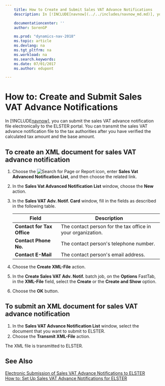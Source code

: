 ```yaml
---
    title: How to Create and Submit Sales VAT Advance Notifications
    description: In [!INCLUDE[navnow](../../includes/navnow_md.md)], you can submit the sales VAT advance notification file electronically to the ELSTER portal. You can transmit the sales VAT advance notification file to the tax authorities after you have verified the calculated tax amount and the base amount.

    documentationcenter: ''
    author: SorenGP

    ms.prod: "dynamics-nav-2018"
    ms.topic: article
    ms.devlang: na
    ms.tgt_pltfrm: na
    ms.workload: na
    ms.search.keywords:
    ms.date: 07/01/2017
    ms.author: edupont

---
```

# How to: Create and Submit Sales VAT Advance Notifications
In [!INCLUDE[navnow](../../includes/navnow_md.md)], you can submit the sales VAT advance notification file electronically to the ELSTER portal. You can transmit the sales VAT advance notification file to the tax authorities after you have verified the calculated tax amount and the base amount.  

## To create an XML document for sales VAT advance notification  

1.  Choose the ![Search for Page or Report](../../media/ui-search/search_small.png "Search for Page or Report icon") icon, enter **Sales Vat Advanced Notification List**, and then choose the related link.  
2.  In the **Sales Vat Advanced Notification List** window, choose the **New** action.  
3.  In the **Sales VAT Adv. Notif. Card** window, fill in the fields as described in the following table.  

    |Field|Description|  
    |------------------------------------|---------------------------------------|  
    |**Contact for Tax Office**|The contact person for the tax office in your organization.|  
    |**Contact Phone No.**|The contact person's telephone number.|  
    |**Contact E-Mail**|The contact person's email address.|  

5.  Choose the **Create XML-File** action.  
6.  In the **Create Sales VAT Adv. Notif.** batch job, on the **Options** FastTab, in the **XML-File** field, select the **Create** or the **Create and Show** option.  
7.  Choose the **OK** button.  

## To submit an XML document for sales VAT advance notification  

1.  In the **Sales VAT Advance Notification List** window, select the document that you want to submit to ELSTER.  
2.  Choose the **Transmit XML-File** action.  

The XML file is transmitted to ELSTER.  

## See Also  
 [Electronic Submission of Sales VAT Advance Notifications to ELSTER](electronic-submission-of-sales-vat-advance-notifications-to-elster.md)   
 [How to: Set Up Sales VAT Advance Notifications for ELSTER](how-to-set-up-sales-vat-advance-notifications-for-elster.md)
